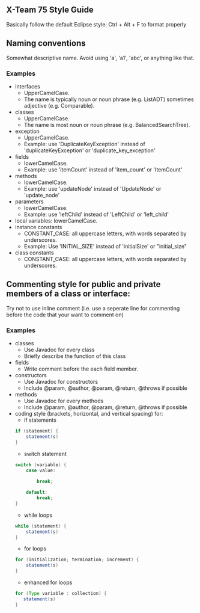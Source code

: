 ## X-Team 75 Style Guide

Basically follow the default Eclipse style: Ctrl + Alt + F to format properly

## Naming conventions
Somewhat descriptive name. Avoid using 'a', 'a1', 'abc', or anything like that.

### Examples
   * interfaces
       * UpperCamelCase.
       * The name is typically noun or noun phrase (e.g. ListADT) sometimes adjective (e.g. Comparable).
   * classes
       * UpperCamelCase.
       * The name is most noun or noun phrase (e.g. BalancedSearchTree). 
   * exception
       * UpperCamelCase.
       * Example: use 'DuplicateKeyException' instead of 'duplicateKeyException' or 'duplicate_key_exception'
   * fields
       * lowerCamelCase.
       * Example: use 'itemCount' instead of 'item_count' or 'ItemCount'
   * methods
       * lowerCamelCase.
       * Example: use 'updateNode' instead of 'UpdateNode' or 'update_node'
   * parameters
       * lowerCamelCase.
       * Example: use 'leftChild' instead of 'LeftChild' or 'left_child'
   * local variables: lowerCamelCase.
   * instance constants
       * CONSTANT_CASE: all uppercase letters, with words separated by underscores. 
       * Example: Use 'INITIAL_SIZE' instead of 'initialSize' or "initial_size"
   * class constants
       * CONSTANT_CASE: all uppercase letters, with words separated by underscores. 


## Commenting style for public and private members of a class or interface:

Try not to use inline comment (i.e. use a seperate line for commenting before the code that your want to comment on)


### Examples

* classes
  * Use Javadoc for every class
  * Briefly describe the function of this class
* fields
  * Write comment before the each field member.
* constructors
  * Use Javadoc for constructors
  * Include @param, @author, @param, @return, @throws if possible
* methods
  * Use Javadoc for every methods
  * Include @param, @author, @param, @return, @throws if possible
* coding style (brackets, horizontal, and vertical spacing) for:
  * if statements
   ```java
   if (statement) {
       statement(s)
   }
   ```
  * switch statement
  ```java
  switch (variable) {
      case value:
          
          break;

      default:
          break;
  }
  ```
  * while loops
  ```java
  while (statement) {
      statement(s)
  }
  ```
  * for loops
  ```java
  for (initialization; termination; increment) {
      statement(s)
  }
  ```
  * enhanced for loops
  ```java
  for (Type variable : collection) {
     statement(s)
  }
  ```
